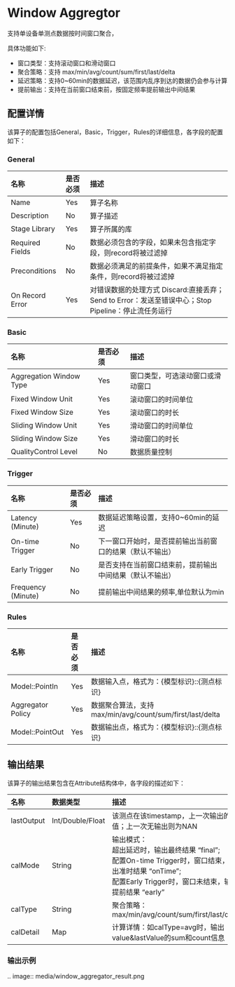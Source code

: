 # Window Aggregtor

支持单设备单测点数据按时间窗口聚合，

具体功能如下:
- 窗口类型：支持滚动窗口和滑动窗口
- 聚合策略：支持 max/min/avg/count/sum/first/last/delta
- 延迟策略：支持0~60min的数据延迟，该范围内乱序到达的数据仍会参与计算
- 提前输出：支持在当前窗口结束前，按固定频率提前输出中间结果

## 配置详情

该算子的配置包括General，Basic，Trigger，Rules的详细信息，各字段的配置如下：

### General

| 名称            | 是否必须 | 描述                                                                                                 |
|:----------------|:---------|:-----------------------------------------------------------------------------------------------------|
| Name            | Yes      | 算子名称                                                                                             |
| Description     | No       | 算子描述                                                                                             |
| Stage Library   | Yes      | 算子所属的库                                                                                         |
| Required Fields | No       | 数据必须包含的字段，如果未包含指定字段，则record将被过滤掉                                           |
| Preconditions   | No       | 数据必须满足的前提条件，如果不满足指定条件，则record将被过滤掉                                       |
| On Record Error | Yes      | 对错误数据的处理方式  Discard:直接丢弃；Send to Error：发送至错误中心；Stop Pipeline：停止流任务运行 |

### Basic

| 名称                    | 是否必须 | 描述                             |
|:------------------------|:---------|:---------------------------------|
| Aggregation Window Type | Yes      | 窗口类型，可选滚动窗口或滑动窗口 |
| Fixed Window Unit       | Yes      | 滚动窗口的时间单位               |
| Fixed Window Size       | Yes      | 滚动窗口的时长                   |
| Sliding Window Unit     | Yes      | 滑动窗口的时间单位               |
| Sliding Window Size     | Yes      | 滑动窗口的时长                   |
| QualityControl Level    | No       | 数据质量控制                     |

### Trigger

| 名称               | 是否必须 | 描述                                                     |
|:-------------------|:---------|:---------------------------------------------------------|
| Latency (Minute)   | Yes      | 数据延迟策略设置，支持0~60min的延迟                      |
| On-time Trigger    | No       | 下一窗口开始时，是否提前输出当前窗口的结果（默认不输出） |
| Early Trigger      | No       | 是否支持在当前窗口结束前，提前输出中间结果（默认不输出） |
| Frequency (Minute) | No       | 提前输出中间结果的频率,单位默认为min                     |

### Rules

| 名称              | 是否必须 | 描述                                                      |
|:------------------|:---------|:----------------------------------------------------------|
| Model::PointIn    | Yes      | 数据输入点，格式为：{模型标识}::{测点标识}                |
| Aggregator Policy | Yes      | 数据聚合算法，支持 max/min/avg/count/sum/first/last/delta |
| Model::PointOut   | Yes      | 数据输出点，格式为：{模型标识}::{测点标识}                |



## 输出结果

该算子的输出结果包含在Attribute结构体中，各字段的描述如下：

| 名称       | 数据类型         | 描述                                                                                                                                                                     |
|:-----------|:-----------------|:-------------------------------------------------------------------------------------------------------------------------------------------------------------------------|
| lastOutput | Int/Double/Float | 该测点在该timestamp，上一次输出的值；上一次无输出则为NAN                                                                                                                 |
| calMode    | String           | 输出模式：<br/>超出延迟时，输出最终结果 “final”; <br/>配置On-time Trigger时，窗口结束，输出准时结果 “onTime”; <br/>配置Early Trigger时，窗口未结束，输出提前结果 “early” |
| calType    | String           | 聚合策略：max/min/avg/count/sum/first/last/delta                                                                                                                         |
| calDetail  | Map              | 计算详情：如calType=avg时，输出value&lastValue的sum和count信息                                                                                                           |


### 输出示例

.. image:: media/window_aggregator_result.png

<!--end-->
